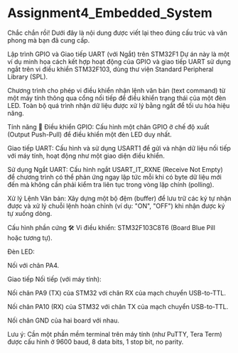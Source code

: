 # Assignment4_Embedded_System
Chắc chắn rồi! Dưới đây là nội dung được viết lại theo đúng cấu trúc và văn phong mà bạn đã cung cấp.

Lập trình GPIO và Giao tiếp UART (với Ngắt) trên STM32F1
Dự án này là một ví dụ minh họa cách kết hợp hoạt động của GPIO và giao tiếp UART sử dụng ngắt trên vi điều khiển STM32F103, dùng thư viện Standard Peripheral Library (SPL).

Chương trình cho phép vi điều khiển nhận lệnh văn bản (text command) từ một máy tính thông qua cổng nối tiếp để điều khiển trạng thái của một đèn LED. Toàn bộ quá trình nhận dữ liệu được xử lý bằng ngắt để tối ưu hóa hiệu năng.

Tính năng 📜
Điều khiển GPIO: Cấu hình một chân GPIO ở chế độ xuất (Output Push-Pull) để điều khiển một đèn LED duy nhất.

Giao tiếp UART: Cấu hình và sử dụng USART1 để gửi và nhận dữ liệu nối tiếp với máy tính, hoạt động như một giao diện điều khiển.

Sử dụng Ngắt UART: Cấu hình ngắt USART_IT_RXNE (Receive Not Empty) để chương trình có thể phản ứng ngay lập tức mỗi khi có byte dữ liệu mới đến mà không cần phải kiểm tra liên tục trong vòng lặp chính (polling).

Xử lý Lệnh Văn bản: Xây dựng một bộ đệm (buffer) để lưu trữ các ký tự nhận được và xử lý chuỗi lệnh hoàn chỉnh (ví dụ: "ON", "OFF") khi nhận được ký tự xuống dòng.

Cấu hình phần cứng 🛠️
Vi điều khiển: STM32F103C8T6 (Board Blue Pill hoặc tương tự).

Đèn LED:

Nối với chân PA4.

Giao tiếp Nối tiếp (với máy tính):

Nối chân PA9 (TX) của STM32 với chân RX của mạch chuyển USB-to-TTL.

Nối chân PA10 (RX) của STM32 với chân TX của mạch chuyển USB-to-TTL.

Nối chân GND của hai board với nhau.

Lưu ý: Cần một phần mềm terminal trên máy tính (như PuTTY, Tera Term) được cấu hình ở 9600 baud, 8 data bits, 1 stop bit, no parity.
